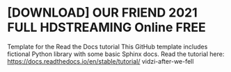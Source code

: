 # [DOWNLOAD] OUR FRIEND 2021 FULL HDSTREAMING Online FREE
Template for the Read the Docs tutorial This GitHub template includes fictional Python library with some basic Sphinx docs.  Read the tutorial here:  https://docs.readthedocs.io/en/stable/tutorial/
vidzi-after-we-fell
